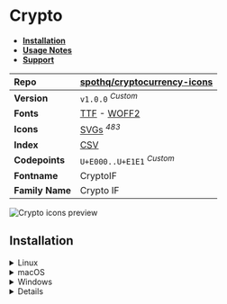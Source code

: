# Crypto

- [**Installation**](#installation)
- [**Usage Notes**](#usage-notes)
- [**Support**](#support)

| Repo            | [spothq/cryptocurrency-icons](https://github.com/spothq/cryptocurrency-icons)                                                                                               |
| :-------------- | --------------------------------------------------------------------------------------------------------------------------------------------------------------------------- |
| **Version**     | `v1.0.0` <sup>_Custom_</sup>                                                                                                                                                |
| **Fonts**       | [TTF](https://raw.githubusercontent.com/iconicFonts/if/main/fonts/TTF/Crypto.ttf) - [WOFF2](https://raw.githubusercontent.com/iconicFonts/if/main/fonts/WOFF2/Crypto.woff2) |
| **Icons**       | [SVGs](https://github.com/iconicFonts/if/tree/main/packs/Crypto/svgs) <sup>_483_</sup>                                                                                      |
| **Index**       | [CSV](https://github.com/iconicFonts/if/blob/main/indices/Crypto.csv)                                                                                                       |
| **Codepoints**  | `U+E000..U+E1E1` <sup>_Custom_</sup>                                                                                                                                        |
| **Fontname**    | CryptoIF                                                                                                                                                                    |
| **Family Name** | Crypto IF                                                                                                                                                                   |

<picture>
  <source media="(prefers-color-scheme: dark)" srcset="https://raw.githubusercontent.com/iconicFonts/if/main/imgs/Crypto_dark.png">
  <img alt="Crypto icons preview" src="https://raw.githubusercontent.com/iconicFonts/if/main/imgs/Crypto_light.png">
</picture>

## Installation

<details>

<summary>Linux</summary>

```sh
curl -o ~/.local/share/fonts/Crypto.ttf https://raw.githubusercontent.com/iconicFonts/if/main/fonts/TTF/Crypto.ttf
```

Refresh font cache:

```sh
fc-cache -f ~/.local/share/fonts
```

</details>

<details>

<summary>macOS</summary>

```sh
curl -o ~/Library/Fonts/Crypto.ttf https://raw.githubusercontent.com/iconicFonts/if/main/fonts/TTF/Crypto.ttf
```

</details>

<details>

<summary>Windows</summary>

```sh
curl -o C:\Windows\Fonts\Crypto.ttf https://raw.githubusercontent.com/iconicFonts/if/main/fonts/TTF/Crypto.ttf
```

</details>

<details>

## Usage Notes

> [!NOTE]
>
> 1. The icon pack name, originally **Cryptocurrency**, was changed to **Crypto**.
> 2. Icons come with [black style](https://github.com/spothq/cryptocurrency-icons/tree/master/svg).
> 3. **Crypto** font is standalone and has its own [codepoints](https://github.com/iconicFonts/if/blob/main/indices/Crypto.csv), which are different from those in the [IF](https://github.com/iconicFonts/if/blob/main/indices/if.csv) font[^1].

> [!IMPORTANT]
> The [codepoints](https://github.com/iconicFonts/if/blob/main/indices/Crypto.csv) for the **Crypto** font remain unchanged and will not alter in the future, ensuring that you can use the font safely even when new versions are released.

## Support

If you've found this project helpful, a little love goes a long way. Give it a :star: or share it around.

[^1]: The first glyph for the **Crypto** font starts from codepoint `E000`, while for the **iPack** font, it starts from `F262E`.
